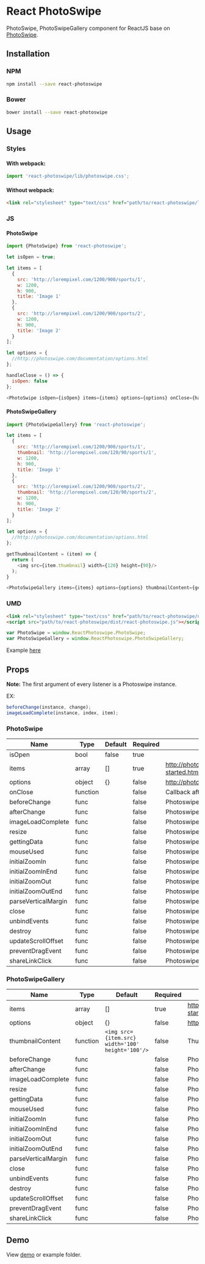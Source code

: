 # React PhotoSwipe

PhotoSwipe, PhotoSwipeGallery component for ReactJS base on [PhotoSwipe](http://photoswipe.com/).

## Installation

### NPM

```bash
npm install --save react-photoswipe
```

### Bower
```bash
bower install --save react-photoswipe
```

## Usage

### Styles

#### With webpack:

```js
import 'react-photoswipe/lib/photoswipe.css';
```

#### Without webpack:

```html
<link rel="stylesheet" type="text/css" href="path/to/react-photoswipe/lib/photoswipe.css">
```

### JS

#### PhotoSwipe

```js
import {PhotoSwipe} from 'react-photoswipe';

let isOpen = true;

let items = [
  {
    src: 'http://lorempixel.com/1200/900/sports/1',
    w: 1200,
    h: 900,
    title: 'Image 1'
  },
  {
    src: 'http://lorempixel.com/1200/900/sports/2',
    w: 1200,
    h: 900,
    title: 'Image 2'
  }
];

let options = {
  //http://photoswipe.com/documentation/options.html
};

handleClose = () => {
  isOpen: false
};

<PhotoSwipe isOpen={isOpen} items={items} options={options} onClose={handleClose}/>

```

#### PhotoSwipeGallery

```js
import {PhotoSwipeGallery} from 'react-photoswipe';

let items = [
  {
    src: 'http://lorempixel.com/1200/900/sports/1',
    thumbnail: 'http://lorempixel.com/120/90/sports/1',
    w: 1200,
    h: 900,
    title: 'Image 1'
  },
  {
    src: 'http://lorempixel.com/1200/900/sports/2',
    thumbnail: 'http://lorempixel.com/120/90/sports/2',
    w: 1200,
    h: 900,
    title: 'Image 2'
  }
];

let options = {
  //http://photoswipe.com/documentation/options.html
};

getThumbnailContent = (item) => {
  return (
    <img src={item.thumbnail} width={120} height={90}/>
  );
}

<PhotoSwipeGallery items={items} options={options} thumbnailContent={getThumbnailContent}/>
```

### UMD

```html
<link rel="stylesheet" type="text/css" href="path/to/react-photoswipe/dist/photoswipe.css">
<script src="path/to/react-photoswipe/dist/react-photoswipe.js"></script>
```

```js
var PhotoSwipe = window.ReactPhotoswipe.PhotoSwipe;
var PhotoSwipeGallery = window.ReactPhotoswipe.PhotoSwipeGallery;
```

Example [here](http://codepen.io/vn38minhtran/pen/XmVdvW/)

## Props

**Note:**  The first argument of every listener is a Photoswipe instance.

EX:
```js
beforeChange(instance, change);
imageLoadComplete(instance, index, item);
```

### PhotoSwipe

| Name | Type | Default | Required | Description |
|------|------|---------|----------|-------------|
| isOpen | bool | false | true |  |
| items | array | [] | true | http://photoswipe.com/documentation/getting-started.html |
| options | object | {} | false | http://photoswipe.com/documentation/options.html |
| onClose | function |  | false | Callback after PhotoSwipe close |
| beforeChange | func |  | false | Photoswipe event listener |
| afterChange | func |  | false | Photoswipe event listener |
| imageLoadComplete | func |  | false | Photoswipe event listener |
| resize | func |  | false | Photoswipe event listener |
| gettingData | func |  | false | Photoswipe event listener |
| mouseUsed | func |  | false | Photoswipe event listener |
| initialZoomIn | func |  | false | Photoswipe event listener |
| initialZoomInEnd | func |  | false | Photoswipe event listener |
| initialZoomOut | func |  | false | Photoswipe event listener |
| initialZoomOutEnd | func |  | false | Photoswipe event listener |
| parseVerticalMargin | func |  | false | Photoswipe event listener |
| close | func |  | false | Photoswipe event listener |
| unbindEvents | func |  | false | Photoswipe event listener |
| destroy | func |  | false | Photoswipe event listener |
| updateScrollOffset | func |  | false | Photoswipe event listener |
| preventDragEvent | func |  | false | Photoswipe event listener |
| shareLinkClick | func |  | false | Photoswipe event listener |

### PhotoSwipeGallery

| Name | Type | Default | Required | Description |
|------|------|---------|----------|-------------|
| items | array | [] | true | http://photoswipe.com/documentation/getting-started.html |
| options | object | {} | false | http://photoswipe.com/documentation/options.html |
| thumbnailContent | function | `<img src={item.src} width='100' height='100'/>` | false | Thumbnail content |
| beforeChange | func |  | false | Photoswipe event listener |
| afterChange | func |  | false | Photoswipe event listener |
| imageLoadComplete | func |  | false | Photoswipe event listener |
| resize | func |  | false | Photoswipe event listener |
| gettingData | func |  | false | Photoswipe event listener |
| mouseUsed | func |  | false | Photoswipe event listener |
| initialZoomIn | func |  | false | Photoswipe event listener |
| initialZoomInEnd | func |  | false | Photoswipe event listener |
| initialZoomOut | func |  | false | Photoswipe event listener |
| initialZoomOutEnd | func |  | false | Photoswipe event listener |
| parseVerticalMargin | func |  | false | Photoswipe event listener |
| close | func |  | false | Photoswipe event listener |
| unbindEvents | func |  | false | Photoswipe event listener |
| destroy | func |  | false | Photoswipe event listener |
| updateScrollOffset | func |  | false | Photoswipe event listener |
| preventDragEvent | func |  | false | Photoswipe event listener |
| shareLinkClick | func |  | false | Photoswipe event listener |

## Demo

View [demo](http://vn38minhtran.github.io/react-photoswipe) or example folder.
